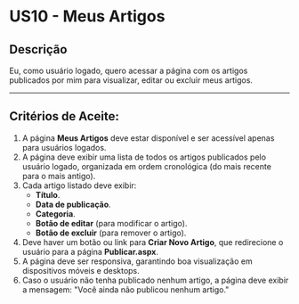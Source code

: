 # US10 - Meus Artigos

## Descrição
Eu, como usuário logado, quero acessar a página com os artigos publicados por mim para visualizar, editar ou excluir meus artigos.

---

## Critérios de Aceite:
1. A página **Meus Artigos** deve estar disponível e ser acessível apenas para usuários logados.
2. A página deve exibir uma lista de todos os artigos publicados pelo usuário logado, organizada em ordem cronológica (do mais recente para o mais antigo).
3. Cada artigo listado deve exibir:
   - **Título**.
   - **Data de publicação**.
   - **Categoria**.
   - **Botão de editar** (para modificar o artigo).
   - **Botão de excluir** (para remover o artigo).
4. Deve haver um botão ou link para **Criar Novo Artigo**, que redirecione o usuário para a página **Publicar.aspx**.
5. A página deve ser responsiva, garantindo boa visualização em dispositivos móveis e desktops.
6. Caso o usuário não tenha publicado nenhum artigo, a página deve exibir a mensagem: "Você ainda não publicou nenhum artigo."
